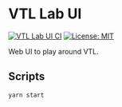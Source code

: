 # VTL Lab UI

[![VTL Lab UI CI](https://github.com/InseeFrLab/VTL-Lab-UI/actions/workflows/.ci.yml/badge.svg)](https://github.com/InseeFrLab/VTL-Lab-UI/actions/workflows/ci.yml)
[![License: MIT](https://img.shields.io/badge/License-MIT-blue.svg)](https://opensource.org/licenses/MIT)

Web UI to play around VTL.

## Scripts

`yarn start`

